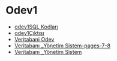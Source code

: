 # Odev1

<!--Index-->

- [odev1SQL Kodları](./odev1SQL%20Kodlar%C4%B1.sql)
- [odev1Çıktısı](./odev1%C3%87%C4%B1kt%C4%B1s%C4%B1.sql)
- [Veritabani Odev](./Veritabani%20Odev.pdf)
- [Veritabanı _Yönetim Sistem-pages-7-8](./Veritaban%C4%B1%20_Y%C3%B6netim%20Sistem-pages-7-8.pdf)
- [Veritabanı _Yönetim Sistem](./Veritaban%C4%B1%20_Y%C3%B6netim%20Sistem.pdf)

<!--Index-->
